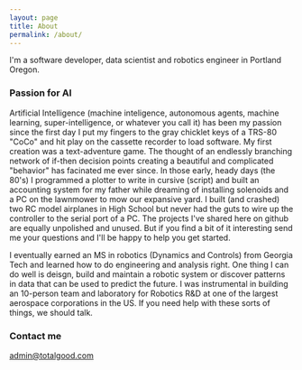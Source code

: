 ```yaml
---
layout: page
title: About
permalink: /about/
---
```


I'm a software developer, data scientist and robotics engineer in Portland Oregon.

### Passion for AI

Artificial Intelligence (machine inteligence, autonomous agents, machine learning, super-intelligence, or whatever you call it) has been my passion since the first day I put my fingers to the gray chicklet keys of a TRS-80 "CoCo" and hit play on the cassette recorder to load software. My first creation was a text-adventure game. The thought of an endlessly branching network of if-then decision points creating a beautiful and complicated "behavior" has facinated me ever since. In those early, heady days (the 80's) I programmed a plotter to write in cursive (script) and built an accounting system for my father while dreaming of installing solenoids and a PC on the lawnmower to mow our expansive yard. I built (and crashed) two RC model airplanes in High School but never had the guts to wire up the controller to the serial port of a PC. The projects I've shared here on github are equally unpolished and unused. But if you find a bit of it interesting send me your questions and I'll be happy to help you get started.

I eventually earned an MS in robotics (Dynamics and Controls) from Georgia Tech and learned how to do engineering and analysis right. One thing I can do well is deisgn, build and maintain a robotic system or discover patterns in data that can be used to predict the future. I was instrumental in building an 10-person team and laboratory for Robotics R&D at one of the largest aerospace corporations in the US. If you need help with these sorts of things, we should talk. 

### Contact me

[admin@totalgood.com](mailto:admin@totalgood.com)